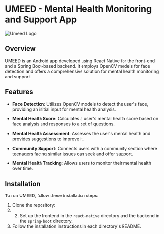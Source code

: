 # UMEED - Mental Health Monitoring and Support App

![Umeed Logo](https://imgur.com/jkyL6KC)

## Overview

UMEED is an Android app developed using React Native for the front-end and a Spring Boot-based backend. It employs OpenCV models for face detection and offers a comprehensive solution for mental health monitoring and support.

## Features

- **Face Detection**: Utilizes OpenCV models to detect the user's face, providing an initial input for mental health analysis.

- **Mental Health Score**: Calculates a user's mental health score based on face analysis and responses to a set of questions.

- **Mental Health Assessment**: Assesses the user's mental health and provides suggestions to improve it.

- **Community Support**: Connects users with a community section where teenagers facing similar issues can seek and offer support.

- **Mental Health Tracking**: Allows users to monitor their mental health over time.

## Installation

To run UMEED, follow these installation steps:

1. Clone the repository:
2. 2. Set up the frontend in the `react-native` directory and the backend in the `spring-boot` directory.
3. Follow the installation instructions in each directory's README.
